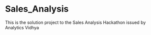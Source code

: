 # Sales_Analysis
This is the solution project to the Sales Analysis Hackathon issued by Analytics Vidhya
